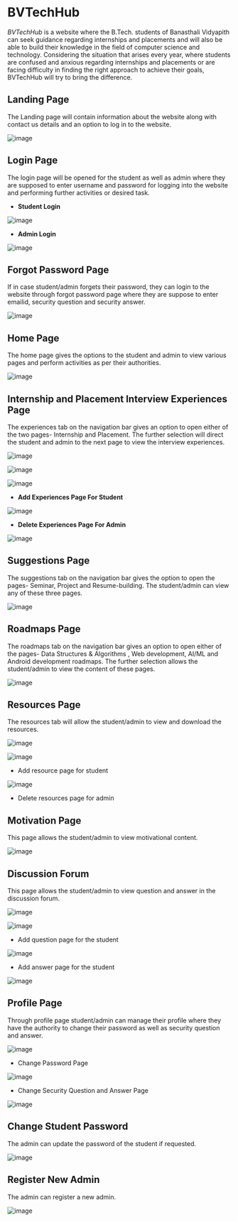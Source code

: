 # BVTechHub
*BVTechHub* is a website where the B.Tech. students of
Banasthali Vidyapith can seek guidance regarding internships and placements and will also be able
to build their knowledge in the field of computer science and technology.
Considering the situation that arises every year, where students are confused and anxious
regarding internships and placements or are facing difficulty in finding the right approach to
achieve their goals, BVTechHub will try to bring the difference.

## Landing Page 

The Landing page will contain information about the website along with contact us details and an option to log in to the website.

![image](https://user-images.githubusercontent.com/92745924/165593993-f3abfa7c-8a4c-43b9-9d7d-dd17121198f8.png)

## Login Page
The login page will be opened for the student as well as admin where they are supposed to enter
username and password for logging into the website and performing further activities
or desired task.

- **Student Login**

![image](https://user-images.githubusercontent.com/92745924/165595312-826f513f-6b08-4c3b-a9b1-e7a5c8b27ec0.png)

- **Admin Login**

![image](https://user-images.githubusercontent.com/92745924/165600643-410d0760-e5f0-468d-84a7-3b6854c6b58d.png)

## Forgot Password Page
If in case student/admin forgets their password, they can login to the website through forgot password page
where they are suppose to enter emailid, security question and security answer.

![image](https://user-images.githubusercontent.com/92745924/165595939-c5267fe5-24a0-4568-b6cf-579c366cc2a6.png)

## Home Page
The home page gives the options to the student and admin to view various pages and
perform activities as per their authorities.

![image](https://user-images.githubusercontent.com/92745924/165596396-81dc1b66-b69f-4259-834e-869a4355e347.png)

## Internship and Placement Interview Experiences Page
The experiences tab on the navigation bar gives an option to open either of the
two pages- Internship and Placement. The further selection will direct the student and admin to the
next page to view the interview experiences.


![image](https://user-images.githubusercontent.com/92745924/165596665-5125b1f8-05fd-48d4-b500-b2ec16b5c201.png)

![image](https://user-images.githubusercontent.com/92745924/165596812-2e5f6fb3-a751-47c8-8f8e-780bab6a2c68.png)

![image](https://user-images.githubusercontent.com/92745924/165596879-69929b68-9a8e-45a4-95c9-22c11bcf44a3.png)

- **Add Experiences Page For Student**

![image](https://user-images.githubusercontent.com/92745924/165597158-a7cead36-8ad1-4496-ae63-cb7023752780.png)

- **Delete Experiences Page For Admin**

![image](https://user-images.githubusercontent.com/92745924/165601739-ede1d5ea-9585-487d-afae-27f325af0645.png)

## Suggestions Page
The suggestions tab on the navigation bar gives the option to open the pages- Seminar, Project and
Resume-building. The student/admin can view any of these three pages.

![image](https://user-images.githubusercontent.com/92745924/165597433-eb9636e1-5e93-49bc-9dd9-5f786cdf21b9.png)

## Roadmaps Page
The roadmaps tab on the navigation bar gives an option to open either of the
pages- Data Structures & Algorithms , Web development, AI/ML and Android development roadmaps. The further
selection allows the student/admin to view the content of these pages.

![image](https://user-images.githubusercontent.com/92745924/165597675-802923a3-acc8-44cd-80cd-64c247ed1b91.png)

## Resources Page
The resources tab will allow the student/admin to view and download the resources. 

![image](https://user-images.githubusercontent.com/92745924/165598171-d55fa545-cfc9-41d9-83c8-344827f31d56.png)

![image](https://user-images.githubusercontent.com/92745924/165598252-6c383dc2-bee4-4bed-80db-693ce893610b.png)

- Add resource page for student

![image](https://user-images.githubusercontent.com/92745924/165598371-4e35339c-2f32-4118-820c-aeea31848ddb.png)

- Delete resources page for admin



## Motivation Page
This page allows the student/admin to view motivational content.

![image](https://user-images.githubusercontent.com/92745924/165598474-1fcbf802-b000-4bb9-80e3-1d0e6bbddc35.png)

## Discussion Forum
This page allows the student/admin to view question and answer in the discussion forum.

![image](https://user-images.githubusercontent.com/92745924/165598801-78d756a0-9efa-43a3-8895-67422295873b.png)

![image](https://user-images.githubusercontent.com/92745924/165598826-bcf32b51-fd07-40d4-b973-7d282a0ba7dd.png)

- Add question page for the student

![image](https://user-images.githubusercontent.com/92745924/165599039-0fe2950f-e315-44c4-a76f-b9a6a123960b.png)

- Add answer page for the student

![image](https://user-images.githubusercontent.com/92745924/165599256-76802c3a-6375-4e57-b837-3a9505d2328f.png)

## Profile Page
Through profile page student/admin can manage their profile where they have the authority to change their password as well as security
question and answer.

![image](https://user-images.githubusercontent.com/92745924/165599589-5775c9af-1401-43ed-8db0-52b217f19f09.png)

- Change Password Page 

![image](https://user-images.githubusercontent.com/92745924/165599863-0bf3b0cb-504b-430f-b434-8481f2f093f8.png)

- Change Security Question and Answer Page

![image](https://user-images.githubusercontent.com/92745924/165599951-92303053-f34e-4c85-aadb-064ee79e4b24.png)

## Change Student Password
The admin can update the password of the student if requested.

![image](https://user-images.githubusercontent.com/92745924/165602011-37822e4c-3e7d-43ab-9857-bfb3434d3274.png)

## Register New Admin
The admin can register a new admin.

![image](https://user-images.githubusercontent.com/92745924/165602236-75bb8a7f-d93a-49c0-a16e-e462910f0d64.png)
